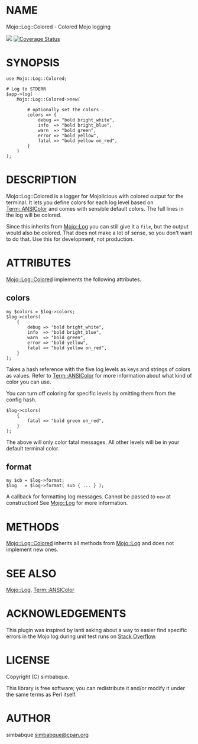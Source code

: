 # NAME

Mojo::Log::Colored - Colored Mojo logging

<div>
    <p>
    <a href="https://travis-ci.org/simbabque/Mojo-Log-Colored"><img src="https://travis-ci.org/simbabque/Mojo-Log-Colored.svg?branch=master"></a>
    <a href='https://coveralls.io/github/simbabque/Mojo-Log-Colored?branch=master'><img src='https://coveralls.io/repos/github/simbabque/Mojo-Log-Colored/badge.svg?branch=master' alt='Coverage Status' /></a>
    </p>
</div>

# SYNOPSIS

    use Mojo::Log::Colored;

    # Log to STDERR
    $app->log(
        Mojo::Log::Colored->new(
            
            # optionally set the colors
            colors => {
                debug => "bold bright_white",
                info  => "bold bright_blue",
                warn  => "bold green",
                error => "bold yellow",
                fatal => "bold yellow on_red",
            }
        )
    );   
    

# DESCRIPTION

Mojo::Log::Colored is a logger for Mojolicious with colored output for the terminal. It lets you define colors
for each log level based on [Term::ANSIColor](https://metacpan.org/pod/Term::ANSIColor) and comes with sensible default colors. The full lines in the log
will be colored.

Since this inherits from [Mojo::Log](https://metacpan.org/pod/Mojo::Log) you can still give it a `file`, but the output would also be colored.
That does not make a lot of sense, so you don't want to do that. Use this for development, not production.

# ATTRIBUTES

[Mojo::Log::Colored](https://metacpan.org/pod/Mojo::Log::Colored) implements the following attributes.

## colors

    my $colors = $log->colors;
    $log->colors(
        {
            debug => "bold bright_white",
            info  => "bold bright_blue",
            warn  => "bold green",
            error => "bold yellow",
            fatal => "bold yellow on_red",
        }
    );

Takes a hash reference with the five log levels as keys and strings of colors as values. Refer to
[Term::ANSIColor](https://metacpan.org/pod/Term::ANSIColor) for more information about what kind of color you can use.

You can turn off coloring for specific levels by omitting them from the config hash.

    $log->colors(
        {
            fatal => "bold green on_red",
        }
    );

The above will only color fatal messages. All other levels will be in your default terminal color.

## format

    my $cb = $log->format;
    $log   = $log->format( sub { ... } );

A callback for formatting log messages. Cannot be passed to `new` at construction! See [Mojo::Log](https://metacpan.org/pod/Mojo::Log) for more information.

# METHODS

[Mojo::Log::Colored](https://metacpan.org/pod/Mojo::Log::Colored) inherits all methods from [Mojo::Log](https://metacpan.org/pod/Mojo::Log) and does not implement new ones.

# SEE ALSO

[Mojo::Log](https://metacpan.org/pod/Mojo::Log), [Term::ANSIColor](https://metacpan.org/pod/Term::ANSIColor)

# ACKNOWLEDGEMENTS

This plugin was inspired by lanti asking about a way to easier find specific errors
in the Mojo log during unit test runs on [Stack Overflow](https://stackoverflow.com/q/44965998/1331451).

# LICENSE

Copyright (C) simbabque.

This library is free software; you can redistribute it and/or modify
it under the same terms as Perl itself.

# AUTHOR

simbabque <simbabque@cpan.org>
